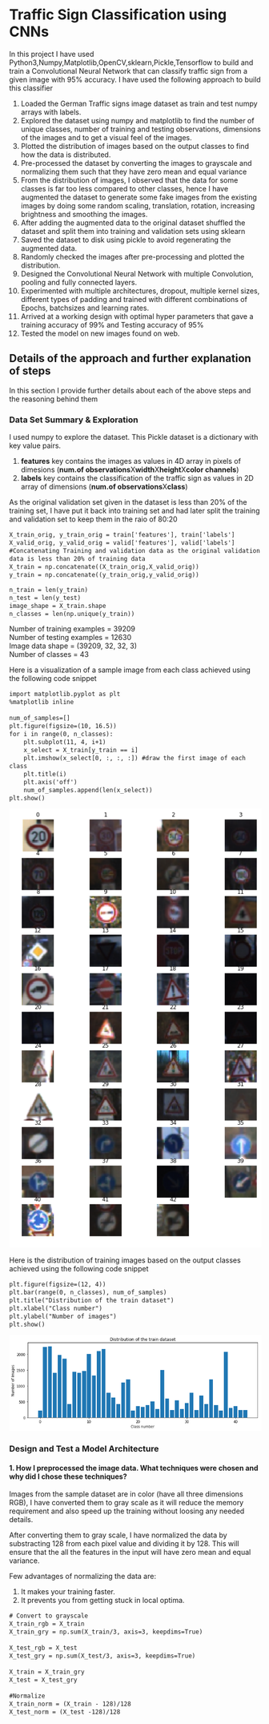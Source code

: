 # Traffic Sign Classification using CNNs

In this project I have used Python3,Numpy,Matplotlib,OpenCV,sklearn,Pickle,Tensorflow to build and train a Convolutional Neural Network that can
classify traffic sign from a given image with 95% accuracy. I have used the following approach to build this classifier

1. Loaded the German Traffic signs image dataset as train and test numpy arrays with labels.
2. Explored the dataset using numpy and matplotlib to find the number of unique classes, number of training and testing observations, 
   dimensions of the images and to get a visual feel of the images.
3. Plotted the distribution of images based on the output classes to find how the data is distributed.
4. Pre-processed the dataset by converting the images to grayscale and normalizing them such that they have zero mean and equal variance
5. From the distribution of images, I observed that the data for some classes is far too less compared to other classes, hence I have 
   augmented the dataset to generate some fake images from the existing images by doing some random scaling, translation, rotation, 
   increasing brightness and smoothing the images.
6. After adding the augmented data to the original dataset shuffled the dataset and split them into training and validation sets using sklearn
7. Saved the dataset to disk using pickle to avoid regenerating the augmented data.
8. Randomly checked the images after pre-processing and plotted the distribution.
9. Designed the Convolutional Neural Network with multiple Convolution, pooling and fully connected layers.
10. Experimented with multiple architectures, dropout, multiple kernel sizes, different types of padding and trained with different combinations
    of Epochs, batchsizes and learning rates.
11. Arrived at a working design with optimal hyper parameters that gave a training accuracy of 99% and Testing accuracy of 95%
12. Tested the model on new images found on web.

## Details of the approach and further explanation of steps

In this section I provide further details about each of the above steps and the reasoning behind them

### Data Set Summary & Exploration

I used numpy to explore the dataset. This Pickle dataset is a dictionary with key value pairs. 
1. **features** key contains the images as values in 4D array in pixels of dimesions (**num.of observations**X**width**X**height**X**color channels**)
2. **labels** key contains the classification of the traffic sign as values in 2D array of dimensions (**num.of observations**X**class**)

As the original validation set given in the dataset is less than 20% of the training set, I have put it back into training set and had
later split the training and validation set to keep them in the raio of 80:20

```
X_train_orig, y_train_orig = train['features'], train['labels']
X_valid_orig, y_valid_orig = valid['features'], valid['labels']
#Concatenating Training and validation data as the original validation data is less than 20% of training data
X_train = np.concatenate((X_train_orig,X_valid_orig))
y_train = np.concatenate((y_train_orig,y_valid_orig))
```

```
n_train = len(y_train)
n_test = len(y_test)
image_shape = X_train.shape
n_classes = len(np.unique(y_train))
```

Number of training examples = 39209   
Number of testing examples = 12630  
Image data shape = (39209, 32, 32, 3)  
Number of classes = 43  

Here is a visualization of a sample image from each class achieved using the following code snippet

```
import matplotlib.pyplot as plt
%matplotlib inline

num_of_samples=[]
plt.figure(figsize=(10, 16.5))
for i in range(0, n_classes):
    plt.subplot(11, 4, i+1)
    x_select = X_train[y_train == i]
    plt.imshow(x_select[0, :, :, :]) #draw the first image of each class
    plt.title(i)
    plt.axis('off')
    num_of_samples.append(len(x_select))
plt.show()
```
![Original Image](folder_for_writeup/image_visualization.png)

Here is the distribution of training images based on the output classes achieved using the following code snippet

```
plt.figure(figsize=(12, 4))
plt.bar(range(0, n_classes), num_of_samples)
plt.title("Distribution of the train dataset")
plt.xlabel("Class number")
plt.ylabel("Number of images")
plt.show()
```

![Original Image](folder_for_writeup/image_distribution.png)

### Design and Test a Model Architecture

#### 1. How I preprocessed the image data. What techniques were chosen and why did I chose these techniques? 

Images from the sample dataset are in color (have all three dimensions RGB), I have converted them to gray scale as it will reduce the
memory requirement and also speed up the training without loosing any needed details. 

After converting them to gray scale, I have normalized the data by substracting 128 from each pixel value and dividing it by 128. This will ensure that the all the features in the input will have zero mean and equal variance.

Few advantages of normalizing the data are:

1. It makes your training faster.
2. It prevents you from getting stuck in local optima.

```
# Convert to grayscale
X_train_rgb = X_train
X_train_gry = np.sum(X_train/3, axis=3, keepdims=True)

X_test_rgb = X_test
X_test_gry = np.sum(X_test/3, axis=3, keepdims=True)

X_train = X_train_gry
X_test = X_test_gry

#Normalize
X_train_norm = (X_train - 128)/128
X_test_norm = (X_test -128)/128
```






